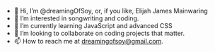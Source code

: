 - 👋 Hi, I’m @dreamingOfSoy, or, if you like, Elijah James Mainwaring
- 👀 I’m interested in songwriting and coding.
- 🌱 I’m currently learning JavaScript and advanced CSS
- 💞️ I’m looking to collaborate on coding projects that matter.
- 📫 How to reach me at dreamingofsoy@gmail.com.

<!---
dreamingOfSoy/dreamingOfSoy is a ✨ special ✨ repository because its `README.md` (this file) appears on your GitHub profile.
You can click the Preview link to take a look at your changes.
--->
